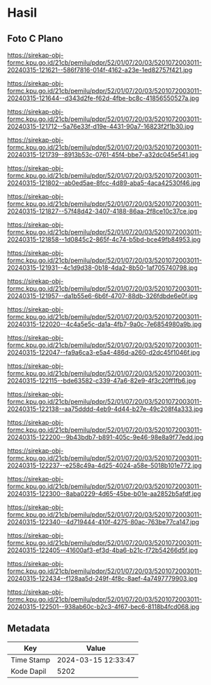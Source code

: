 # Hasil

## Foto C Plano

https://sirekap-obj-formc.kpu.go.id/21cb/pemilu/pdpr/52/01/07/20/03/5201072003011-20240315-121621--586f7816-014f-4162-a23e-1ed82757f421.jpg

https://sirekap-obj-formc.kpu.go.id/21cb/pemilu/pdpr/52/01/07/20/03/5201072003011-20240315-121644--d343d2fe-f62d-4fbe-bc8c-41856550527a.jpg

https://sirekap-obj-formc.kpu.go.id/21cb/pemilu/pdpr/52/01/07/20/03/5201072003011-20240315-121712--5a76e33f-d19e-4431-90a7-16823f2f1b30.jpg

https://sirekap-obj-formc.kpu.go.id/21cb/pemilu/pdpr/52/01/07/20/03/5201072003011-20240315-121739--8913b53c-0761-45f4-bbe7-a32dc045e541.jpg

https://sirekap-obj-formc.kpu.go.id/21cb/pemilu/pdpr/52/01/07/20/03/5201072003011-20240315-121802--ab0ed5ae-8fcc-4d89-aba5-4aca42530f46.jpg

https://sirekap-obj-formc.kpu.go.id/21cb/pemilu/pdpr/52/01/07/20/03/5201072003011-20240315-121827--57f48d42-3407-4188-86aa-2f8ce10c37ce.jpg

https://sirekap-obj-formc.kpu.go.id/21cb/pemilu/pdpr/52/01/07/20/03/5201072003011-20240315-121858--1d0845c2-865f-4c74-b5bd-bce49fb84953.jpg

https://sirekap-obj-formc.kpu.go.id/21cb/pemilu/pdpr/52/01/07/20/03/5201072003011-20240315-121931--4c1d9d38-0b18-4da2-8b50-1af705740798.jpg

https://sirekap-obj-formc.kpu.go.id/21cb/pemilu/pdpr/52/01/07/20/03/5201072003011-20240315-121957--da1b55e6-6b6f-4707-88db-326fdbde6e0f.jpg

https://sirekap-obj-formc.kpu.go.id/21cb/pemilu/pdpr/52/01/07/20/03/5201072003011-20240315-122020--4c4a5e5c-da1a-4fb7-9a0c-7e6854980a9b.jpg

https://sirekap-obj-formc.kpu.go.id/21cb/pemilu/pdpr/52/01/07/20/03/5201072003011-20240315-122047--fa9a6ca3-e5a4-486d-a260-d2dc45f1046f.jpg

https://sirekap-obj-formc.kpu.go.id/21cb/pemilu/pdpr/52/01/07/20/03/5201072003011-20240315-122115--bde63582-c339-47a6-82e9-4f3c20ff1fb6.jpg

https://sirekap-obj-formc.kpu.go.id/21cb/pemilu/pdpr/52/01/07/20/03/5201072003011-20240315-122138--aa75dddd-4eb9-4d44-b27e-49c208f4a333.jpg

https://sirekap-obj-formc.kpu.go.id/21cb/pemilu/pdpr/52/01/07/20/03/5201072003011-20240315-122200--9b43bdb7-b891-405c-9e46-98e8a9f77edd.jpg

https://sirekap-obj-formc.kpu.go.id/21cb/pemilu/pdpr/52/01/07/20/03/5201072003011-20240315-122237--e258c49a-4d25-4024-a58e-5018b101e772.jpg

https://sirekap-obj-formc.kpu.go.id/21cb/pemilu/pdpr/52/01/07/20/03/5201072003011-20240315-122300--8aba0229-4d65-45be-b01e-aa2852b5afdf.jpg

https://sirekap-obj-formc.kpu.go.id/21cb/pemilu/pdpr/52/01/07/20/03/5201072003011-20240315-122340--4d719444-410f-4275-80ac-763be77ca147.jpg

https://sirekap-obj-formc.kpu.go.id/21cb/pemilu/pdpr/52/01/07/20/03/5201072003011-20240315-122405--41600af3-ef3d-4ba6-b21c-f72b54266d5f.jpg

https://sirekap-obj-formc.kpu.go.id/21cb/pemilu/pdpr/52/01/07/20/03/5201072003011-20240315-122434--f128aa5d-249f-4f8c-8aef-4a7497779903.jpg

https://sirekap-obj-formc.kpu.go.id/21cb/pemilu/pdpr/52/01/07/20/03/5201072003011-20240315-122501--938ab60c-b2c3-4f67-bec6-8118b4fcd068.jpg


## Metadata

| Key        | Value               |
| ---------- | ------------------- |
| Time Stamp | 2024-03-15 12:33:47 |
| Kode Dapil | 5202                |



